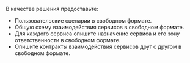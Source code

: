 В качестве решения предоставьте:

* Пользовательские сценарии в свободном формате.
* Общую схему взаимодействия сервисов в свободном формате.
* Для каждого сервиса опишите назначение сервиса и его зону ответственности в свободном формате.
* Опишите контракты взаимодействия сервисов друг с другом в свободном формате.




